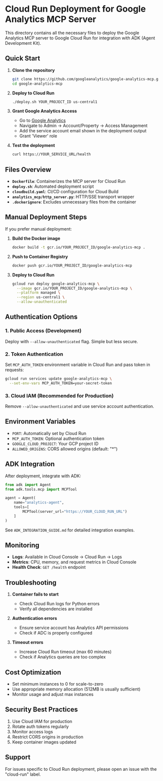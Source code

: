 # Cloud Run Deployment for Google Analytics MCP Server

This directory contains all the necessary files to deploy the Google Analytics MCP server to Google Cloud Run for integration with ADK (Agent Development Kit).

## Quick Start

1. **Clone the repository**
   ```bash
   git clone https://github.com/googleanalytics/google-analytics-mcp.git
   cd google-analytics-mcp
   ```

2. **Deploy to Cloud Run**
   ```bash
   ./deploy.sh YOUR_PROJECT_ID us-central1
   ```

3. **Grant Google Analytics Access**
   - Go to [Google Analytics](https://analytics.google.com)
   - Navigate to Admin → Account/Property → Access Management
   - Add the service account email shown in the deployment output
   - Grant 'Viewer' role

4. **Test the deployment**
   ```bash
   curl https://YOUR_SERVICE_URL/health
   ```

## Files Overview

- **`Dockerfile`**: Containerizes the MCP server for Cloud Run
- **`deploy.sh`**: Automated deployment script
- **`cloudbuild.yaml`**: CI/CD configuration for Cloud Build
- **`analytics_mcp/http_server.py`**: HTTP/SSE transport wrapper
- **`.dockerignore`**: Excludes unnecessary files from the container

## Manual Deployment Steps

If you prefer manual deployment:

1. **Build the Docker image**
   ```bash
   docker build -t gcr.io/YOUR_PROJECT_ID/google-analytics-mcp .
   ```

2. **Push to Container Registry**
   ```bash
   docker push gcr.io/YOUR_PROJECT_ID/google-analytics-mcp
   ```

3. **Deploy to Cloud Run**
   ```bash
   gcloud run deploy google-analytics-mcp \
     --image gcr.io/YOUR_PROJECT_ID/google-analytics-mcp \
     --platform managed \
     --region us-central1 \
     --allow-unauthenticated
   ```

## Authentication Options

### 1. Public Access (Development)
Deploy with `--allow-unauthenticated` flag. Simple but less secure.

### 2. Token Authentication
Set `MCP_AUTH_TOKEN` environment variable in Cloud Run and pass token in requests:
```bash
gcloud run services update google-analytics-mcp \
  --set-env-vars MCP_AUTH_TOKEN=your-secret-token
```

### 3. Cloud IAM (Recommended for Production)
Remove `--allow-unauthenticated` and use service account authentication.

## Environment Variables

- `PORT`: Automatically set by Cloud Run
- `MCP_AUTH_TOKEN`: Optional authentication token
- `GOOGLE_CLOUD_PROJECT`: Your GCP project ID
- `ALLOWED_ORIGINS`: CORS allowed origins (default: "*")

## ADK Integration

After deployment, integrate with ADK:

```python
from adk import Agent
from adk.tools.mcp import MCPTool

agent = Agent(
    name="analytics-agent",
    tools=[
        MCPTool(server_url="https://YOUR_CLOUD_RUN_URL")
    ]
)
```

See `ADK_INTEGRATION_GUIDE.md` for detailed integration examples.

## Monitoring

- **Logs**: Available in Cloud Console → Cloud Run → Logs
- **Metrics**: CPU, memory, and request metrics in Cloud Console
- **Health Check**: `GET /health` endpoint

## Troubleshooting

1. **Container fails to start**
   - Check Cloud Run logs for Python errors
   - Verify all dependencies are installed

2. **Authentication errors**
   - Ensure service account has Analytics API permissions
   - Check if ADC is properly configured

3. **Timeout errors**
   - Increase Cloud Run timeout (max 60 minutes)
   - Check if Analytics queries are too complex

## Cost Optimization

- Set minimum instances to 0 for scale-to-zero
- Use appropriate memory allocation (512MB is usually sufficient)
- Monitor usage and adjust max instances

## Security Best Practices

1. Use Cloud IAM for production
2. Rotate auth tokens regularly
3. Monitor access logs
4. Restrict CORS origins in production
5. Keep container images updated

## Support

For issues specific to Cloud Run deployment, please open an issue with the "cloud-run" label.